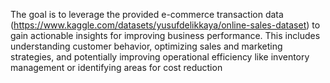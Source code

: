 The goal is to leverage the provided e-commerce transaction data (https://www.kaggle.com/datasets/yusufdelikkaya/online-sales-dataset) to gain actionable insights for improving business performance. This includes understanding customer behavior, optimizing sales and marketing strategies, and potentially improving operational efficiency like inventory management or identifying areas for cost reduction
